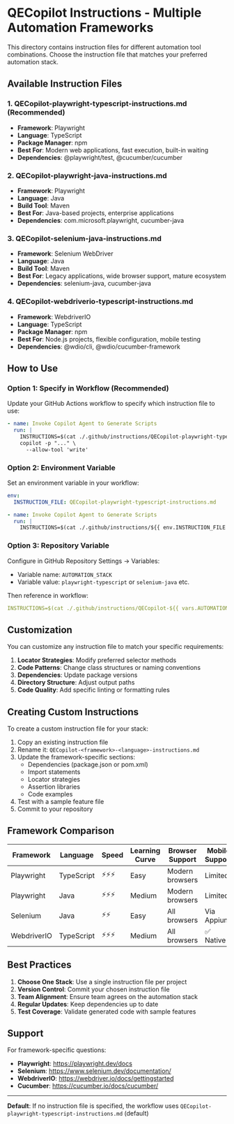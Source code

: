 # QECopilot Instructions - Multiple Automation Frameworks

This directory contains instruction files for different automation tool combinations. Choose the instruction file that matches your preferred automation stack.

## Available Instruction Files

### 1. **QECopilot-playwright-typescript-instructions.md** (Recommended)
- **Framework**: Playwright
- **Language**: TypeScript
- **Package Manager**: npm
- **Best For**: Modern web applications, fast execution, built-in waiting
- **Dependencies**: @playwright/test, @cucumber/cucumber

### 2. **QECopilot-playwright-java-instructions.md**
- **Framework**: Playwright
- **Language**: Java
- **Build Tool**: Maven
- **Best For**: Java-based projects, enterprise applications
- **Dependencies**: com.microsoft.playwright, cucumber-java

### 3. **QECopilot-selenium-java-instructions.md**
- **Framework**: Selenium WebDriver
- **Language**: Java
- **Build Tool**: Maven
- **Best For**: Legacy applications, wide browser support, mature ecosystem
- **Dependencies**: selenium-java, cucumber-java

### 4. **QECopilot-webdriverio-typescript-instructions.md**
- **Framework**: WebdriverIO
- **Language**: TypeScript
- **Package Manager**: npm
- **Best For**: Node.js projects, flexible configuration, mobile testing
- **Dependencies**: @wdio/cli, @wdio/cucumber-framework

## How to Use

### Option 1: Specify in Workflow (Recommended)

Update your GitHub Actions workflow to specify which instruction file to use:

```yaml
- name: Invoke Copilot Agent to Generate Scripts
  run: |
    INSTRUCTIONS=$(cat ./.github/instructions/QECopilot-playwright-typescript-instructions.md)
    copilot -p "..." \
      --allow-tool 'write'
```

### Option 2: Environment Variable

Set an environment variable in your workflow:

```yaml
env:
  INSTRUCTION_FILE: QECopilot-playwright-typescript-instructions.md

- name: Invoke Copilot Agent to Generate Scripts
  run: |
    INSTRUCTIONS=$(cat ./.github/instructions/${{ env.INSTRUCTION_FILE }})
```

### Option 3: Repository Variable

Configure in GitHub Repository Settings → Variables:
- Variable name: `AUTOMATION_STACK`
- Variable value: `playwright-typescript` or `selenium-java` etc.

Then reference in workflow:
```yaml
INSTRUCTIONS=$(cat ./.github/instructions/QECopilot-${{ vars.AUTOMATION_STACK }}-instructions.md)
```

## Customization

You can customize any instruction file to match your specific requirements:

1. **Locator Strategies**: Modify preferred selector methods
2. **Code Patterns**: Change class structures or naming conventions
3. **Dependencies**: Update package versions
4. **Directory Structure**: Adjust output paths
5. **Code Quality**: Add specific linting or formatting rules

## Creating Custom Instructions

To create a custom instruction file for your stack:

1. Copy an existing instruction file
2. Rename it: `QECopilot-<framework>-<language>-instructions.md`
3. Update the framework-specific sections:
   - Dependencies (package.json or pom.xml)
   - Import statements
   - Locator strategies
   - Assertion libraries
   - Code examples
4. Test with a sample feature file
5. Commit to your repository

## Framework Comparison

| Framework | Language | Speed | Learning Curve | Browser Support | Mobile Support |
|-----------|----------|-------|----------------|-----------------|----------------|
| Playwright | TypeScript | ⚡⚡⚡ | Easy | Modern browsers | Limited |
| Playwright | Java | ⚡⚡⚡ | Medium | Modern browsers | Limited |
| Selenium | Java | ⚡⚡ | Easy | All browsers | Via Appium |
| WebdriverIO | TypeScript | ⚡⚡⚡ | Medium | All browsers | ✅ Native |

## Best Practices

1. **Choose One Stack**: Use a single instruction file per project
2. **Version Control**: Commit your chosen instruction file
3. **Team Alignment**: Ensure team agrees on the automation stack
4. **Regular Updates**: Keep dependencies up to date
5. **Test Coverage**: Validate generated code with sample features

## Support

For framework-specific questions:
- **Playwright**: https://playwright.dev/docs
- **Selenium**: https://www.selenium.dev/documentation/
- **WebdriverIO**: https://webdriver.io/docs/gettingstarted
- **Cucumber**: https://cucumber.io/docs/cucumber/

---

**Default**: If no instruction file is specified, the workflow uses `QECopilot-playwright-typescript-instructions.md` (default)
